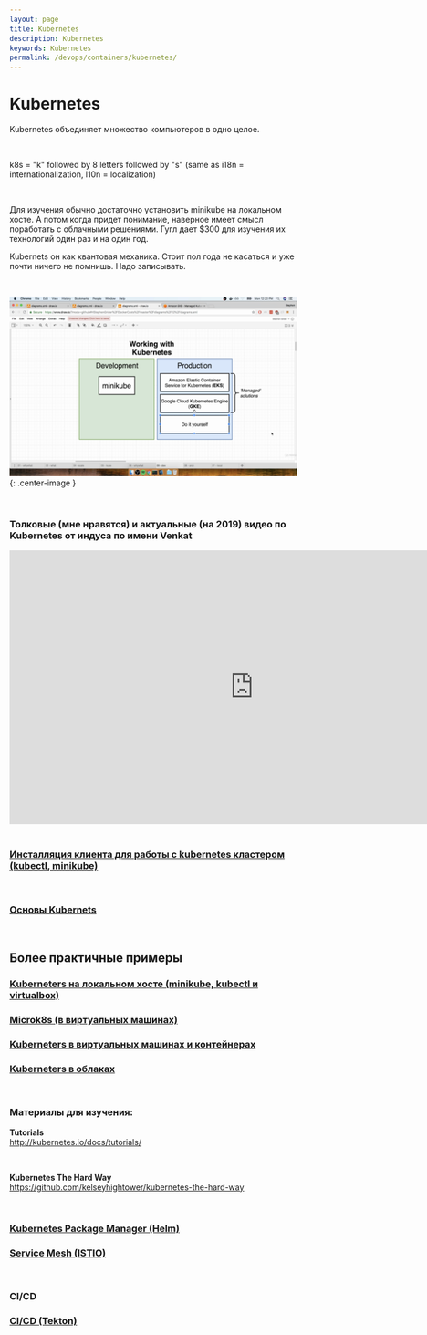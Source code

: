 ```yaml
---
layout: page
title: Kubernetes
description: Kubernetes
keywords: Kubernetes
permalink: /devops/containers/kubernetes/
---
```


# Kubernetes

Kubernetes объединяет множество компьютеров в одно целое.

<br/>

k8s = "k" followed by 8 letters followed by "s" (same as i18n = internationalization, l10n = localization)

<br/>

Для изучения обычно достаточно установить minikube на локальном хосте. А потом когда придет понимание, наверное имеет смысл поработать с облачными решениями. Гугл дает \$300 для изучения их технологий один раз и на один год.

Kubernets он как квантовая механика. Стоит пол года не касаться и уже почти ничего не помнишь. Надо записывать.


<br/>

![working with kubernetes](/img/devops/containers/kubernetes/working-with-kubernetes.png "working with kubernetes"){: .center-image }

<br/>

### Толковые (мне нравятся) и актуальные (на 2019) видео по Kubernetes от индуса по имени Venkat

<div align="center">
    <iframe width="853" height="480" src="https://www.youtube.com/embed/YzaYqxW0wGs" frameborder="0" allow="accelerometer; autoplay; encrypted-media; gyroscope; picture-in-picture" allowfullscreen></iframe>
</div>


<br/>

### [Инсталляция клиента для работы с kubernetes кластером (kubectl, minikube)](/devops/containers/kubernetes/install/)

<br/>

### [Основы Kubernets](/devops/containers/kubernetes/basics/)

<br/>

## Более практичные примеры

### [Kuberneters на локальном хосте (minikube, kubectl и virtualbox)](/devops/containers/kubernetes/minikube/)

### [Microk8s (в виртуальных машинах)](/devops/containers/kubernetes/microk8s/)

### [Kuberneters в виртуальных машинах и контейнерах](/devops/containers/kubernetes/kubeadm/)

### [Kuberneters в облаках](/devops/containers/kubernetes/clouds/)

<br/>

### Материалы для изучения:

**Tutorials**  
http://kubernetes.io/docs/tutorials/

<br/>

**Kubernetes The Hard Way**  
https://github.com/kelseyhightower/kubernetes-the-hard-way


<br/>

### [Kubernetes Package Manager (Helm)](/devops/containers/kubernetes/packaging/heml/)

### [Service Mesh (ISTIO)](/devops/containers/kubernetes/service-mesh/istio/)

<br/>

### CI/CD

### [CI/CD (Tekton)](/devops/containers/kubernetes/cicd/)